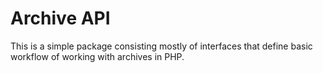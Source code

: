 # Archive API

This is a simple package consisting mostly of interfaces that define basic
workflow of working with archives in PHP.
